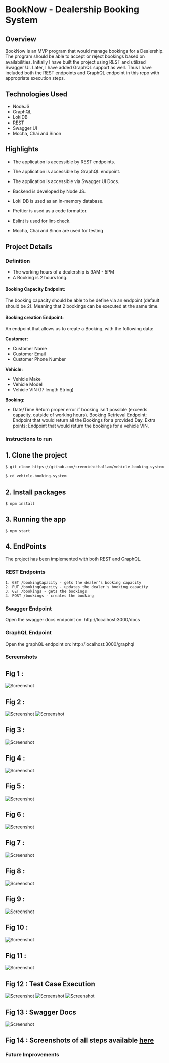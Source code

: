 # BookNow - Dealership Booking System

## Overview
BookNow is an MVP program that would manage bookings for a Dealership. The program should be able to accept or reject bookings based on availabilities. Initially I have built the project using REST and utilized Swagger UI. Later, I have added GraphQL support as well. Thus I have included both the REST endpoints and GraphQL endpoint in this repo with appropriate execution steps.

## Technologies Used
- NodeJS
- GraphQL
- LokiDB 
- REST
- Swagger UI
-  Mocha, Chai and Sinon

## Highlights

- The application is accessible by REST endpoints.
- The application is accessible by GraphQL endpoint.
- The application is accessible via Swagger UI Docs.

- Backend is developed by Node JS.
- Loki DB is used as an in-memory database.
- Prettier is used as a  code formatter.
- Eslint is used for lint-check.
- Mocha, Chai and Sinon are used for testing


## Project Details

### Definition
- The working hours of a dealership is 9AM - 5PM 
- A Booking is 2 hours long. 

#### Booking Capacity Endpoint: 
The booking capacity should be able to be define via an endpoint (default should be 2). Meaning that 2 bookings can be executed at the same time. 

#### Booking creation Endpoint: 
An endpoint that allows us to create a Booking, with the following data: 

**Customer:** 
- Customer Name
- Customer Email 
- Customer Phone Number 

**Vehicle:** 
- Vehicle Make 
- Vehicle Model 
- Vehicle VIN (17 length String) 

**Booking:** 
- Date/Time 
Return proper error if booking isn't possible (exceeds capacity, outside of working hours). 
Booking Retrieval Endpoint: 
Endpoint that would return all the Bookings for a provided Day. 
Extra points: 
Endpoint that would return the bookings for a vehicle VIN.


### Instructions to run

## 1. Clone the project
```bash
$ git clone https://github.com/sreenidhithallam/vehicle-booking-system.git
```

```bash
$ cd vehicle-booking-system
```

## 2. Install packages


```
$ npm install
```

## 3. Running the app

```
$ npm start
```


## 4. EndPoints

The project has been implemented with both REST and GraphQL.

### REST Endpoints

    1. GET /bookingCapacity - gets the dealer's booking capacity 
    2. PUT /bookingCapacity - updates the dealer's booking capacity 
    3. GET /bookings - gets the bookings
    4. POST /bookings - creates the booking

### Swagger Endpoint
Open the swagger docs endpoint on: http://localhost:3000/docs

### GraphQL Endpoint
Open the graphQL endpoint on: http://localhost:3000/graphql



###  Screenshots

  ## Fig 1 :  
  ![Screenshot](https://github.com/sreenidhithallam/vehicle-booking-system/blob/main/screenshots/getBookingCapacity_default.png)
  
  ## Fig 2 : 
  ![Screenshot](https://github.com/sreenidhithallam/vehicle-booking-system/blob/main/screenshots/setBookingCapacity.png)
  ![Screenshot](https://github.com/sreenidhithallam/vehicle-booking-system/blob/main/screenshots/getBookingCapacity_postUpdate.png)
   
  ## Fig 3 :  
  ![Screenshot](https://github.com/sreenidhithallam/vehicle-booking-system/blob/main/screenshots/invalidBookingCapacity.png)
 
  ## Fig 4 : 
  ![Screenshot](https://github.com/sreenidhithallam/vehicle-booking-system/blob/main/screenshots/getBookings_default.png)
 
  ## Fig 5 : 
  ![Screenshot](https://github.com/sreenidhithallam/vehicle-booking-system/blob/main/screenshots/addBooking.png)
  
  ## Fig 6 : 
  ![Screenshot](https://github.com/sreenidhithallam/vehicle-booking-system/blob/main/screenshots/getBookings_all.png)
  
  ## Fig 7 :
  ![Screenshot](https://github.com/sreenidhithallam/vehicle-booking-system/blob/main/screenshots/getBookings_bookingDateTime.png)
  
  ## Fig 8 :
  ![Screenshot](https://github.com/sreenidhithallam/vehicle-booking-system/blob/main/screenshots/invalidInputs.png)
  
  ## Fig 9 : 
  ![Screenshot](https://github.com/sreenidhithallam/vehicle-booking-system/blob/main/screenshots/invalidVehicleVIN.png)
  
  ## Fig 10 : 
  ![Screenshot](https://github.com/sreenidhithallam/vehicle-booking-system/blob/main/screenshots/outsideWorkingHours.png)
  
  ## Fig 11 : 
  ![Screenshot](https://github.com/sreenidhithallam/vehicle-booking-system/blob/main/screenshots/exceedsCapacity.png)
  
  ## Fig 12 : Test Case Execution
  ![Screenshot](https://github.com/sreenidhithallam/vehicle-booking-system/blob/main/screenshots/tests_1.png)
  ![Screenshot](https://github.com/sreenidhithallam/vehicle-booking-system/blob/main/screenshots/tests_2.png)
  ![Screenshot](https://github.com/sreenidhithallam/vehicle-booking-system/blob/main/screenshots/testCoverage.png)
    
  ## Fig 13 : Swagger Docs
  ![Screenshot](https://github.com/sreenidhithallam/vehicle-booking-system/blob/main/screenshots/swagger.png)
  
  ## Fig 14 : Screenshots of all steps available [here](https://github.com/sreenidhithallam/vehicle-booking-system/tree/main/screenshots)
  
  
###  Future Improvements

